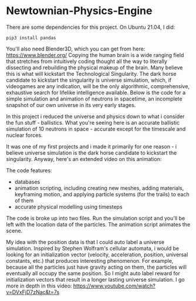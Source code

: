 # Newtownian-Physics-Engine

There are some dependencies for this project. On Ubuntu 21.04, I did:

```
pip3 install pandas
```

You'll also need Blender3D, which you can get from here: https://www.blender.org/
Copying the human brain is a wide ranging field that stretches from intuitively coding thought all the way to literally dissecting and rebuilding the physical makeup of the brain. Many believe this is what will kickstart the Technological Singularity. The dark horse candidate to kickstart the singularity is universe simulation,  which, if videogames are any indication, will be the only algorithmic, comprehensive, exhaustive search for lifelike intelligence available. Below is the code for a simple simulation  and animation of neutrons in spacetime, an incomplete snapshot of our own universe in its very early stages.

In this project i reduced the universe and physics down to what i consider the fun stuff - ballistics. What you're seeing here is an accurate ballistic simulation of 10 neutrons in space - accurate except for the timescale and nuclear forces. 

It was one of my first projects and i made it primarily for one reason - i believe universe simulation is the dark horse candidate to kickstart the singularity. Anyway, here's an extended video on this animation:

The code features:

- databases
- animation scripting, including creating new meshes, adding materials, keyframing motion, and applying particle systems (for the trails) to each of them
- accurate physical modelling using timesteps

The code is broke up into two files. Run the simulation script and you'll be left with the location data of the particles. The animation script animates the scene. 

My idea with the position data is that I could auto label a universe simulation. Inspired by Stephen Wolfram's cellular automata, i would be looking for an initialization vector (velocity, acceleration, position, universal constants, etc.) that produces interesting phenomenon. For example, because all the particles just have gravity acting on them, the particles will eventually all occupy the same position. So I might auto label reward for initialization vectors that result in a longer lasting universe simulation. I go more in depth in this video: https://www.youtube.com/watch?v=DVxFjD7zNac&t=7s
